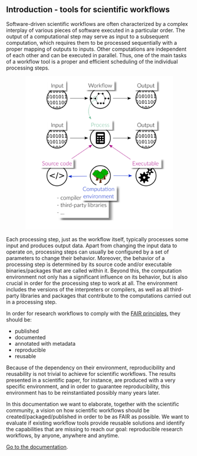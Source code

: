 ## Introduction - tools for scientific workflows

Software-driven scientific workflows are often characterized by a complex interplay
of various pieces of software executed in a particular order. The output of a
computational step may serve as input to a subsequent computation, which requires
them to be processed sequentially with a proper mapping of outputs to inputs.
Other computations are independent of each other and can be executed in parallel.
Thus, one of the main tasks of a workflow tool is a proper and efficient scheduling
of the individual processing steps.

<center><img src="./img/workflows.png" width="400"></center>

Each processing step, just as the workflow itself, typically processes some input and
produces output data. Apart from changing the input data to operate on, processing
steps can usually be configured by a set of parameters to change their behavior.
Moreover, the behavior of a processing step is determined by its source code
and/or executable binaries/packages that are called within it. Beyond this, the
computation environment not only has a significant influence on its behavior, but
is also crucial in order for the processing step to work at all. The environment
includes the versions of the interpreters or compilers, as well as all third-party
libraries and packages that contribute to the computations carried out in a
processing step.

In order for research workflows to comply with the
[FAIR principles](https://www.go-fair.org/fair-principles/), they should be:

- published
- documented
- annotated with metadata
- reproducible
- reusable

Because of the dependency on their environment, reproducibility and reusability
is not trivial to achieve for scientific workflows. The results presented in a
scientific paper, for instance, are produced with a very specific environment,
and in order to guarantee reproducibility, this environment has to be reinstantiated
possibly many years later.

In this documentation we want to elaborate, together with the scientific community,
a vision on how scientific workflows should be created/packaged/published in order
to be as FAIR as possible. We want to evaluate if existing workflow tools provide
reusable solutions and identify the capabilities that are missing to reach our goal:
reproducible research workflows, by anyone, anywhere and anytime.

[Go to the documentation](https://nfdi4ingscientificworkflowrequirements.readthedocs.io/en/latest/).
